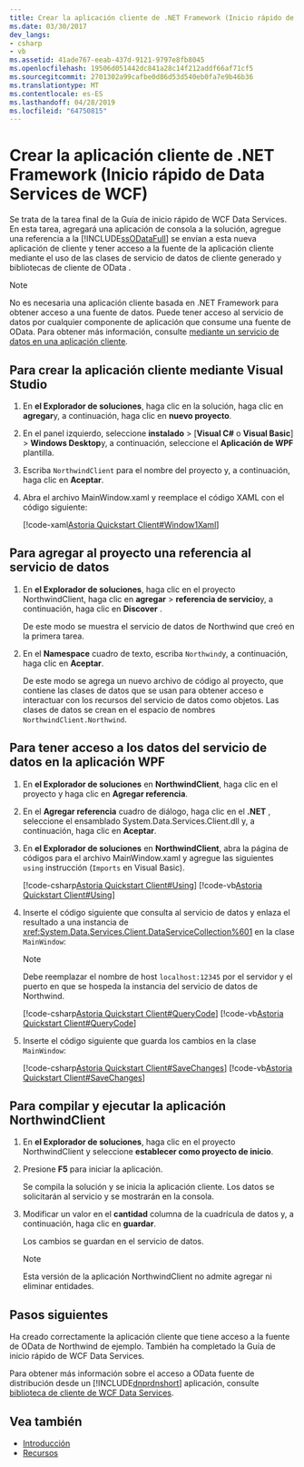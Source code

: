 ```yaml
---
title: Crear la aplicación cliente de .NET Framework (Inicio rápido de Data Services de WCF)
ms.date: 03/30/2017
dev_langs:
- csharp
- vb
ms.assetid: 41ade767-eeab-437d-9121-9797e8fb8045
ms.openlocfilehash: 19506d051442dc841a28c14f212addf66af71cf5
ms.sourcegitcommit: 2701302a99cafbe0d86d53d540eb0fa7e9b46b36
ms.translationtype: MT
ms.contentlocale: es-ES
ms.lasthandoff: 04/28/2019
ms.locfileid: "64750815"
---
```

# <a name="creating-the-net-framework-client-application-wcf-data-services-quickstart"></a>Crear la aplicación cliente de .NET Framework (Inicio rápido de Data Services de WCF)

Se trata de la tarea final de la Guía de inicio rápido de WCF Data Services. En esta tarea, agregará una aplicación de consola a la solución, agregue una referencia a la [!INCLUDE[ssODataFull](../../../../includes/ssodatafull-md.md)] se envían a esta nueva aplicación de cliente y tener acceso a la fuente de la aplicación cliente mediante el uso de las clases de servicio de datos de cliente generado y bibliotecas de cliente de OData .

> [!NOTE]
> No es necesaria una aplicación cliente basada en .NET Framework para obtener acceso a una fuente de datos. Puede tener acceso al servicio de datos por cualquier componente de aplicación que consume una fuente de OData. Para obtener más información, consulte [mediante un servicio de datos en una aplicación cliente](../../../../docs/framework/data/wcf/using-a-data-service-in-a-client-application-wcf-data-services.md).

## <a name="to-create-the-client-application-by-using-visual-studio"></a>Para crear la aplicación cliente mediante Visual Studio

1. En **el Explorador de soluciones**, haga clic en la solución, haga clic en **agregar**y, a continuación, haga clic en **nuevo proyecto**.

2. En el panel izquierdo, seleccione **instalado** > [**Visual C#**  o **Visual Basic**] > **Windows Desktop**y, a continuación, seleccione el  **Aplicación de WPF** plantilla.

3. Escriba `NorthwindClient` para el nombre del proyecto y, a continuación, haga clic en **Aceptar**.

4. Abra el archivo MainWindow.xaml y reemplace el código XAML con el código siguiente:

     [!code-xaml[Astoria Quickstart Client#Window1Xaml](../../../../samples/snippets/visualbasic/VS_Snippets_Misc/astoria_quickstart_client/vb/window1.xaml#window1xaml)]

## <a name="to-add-a-data-service-reference-to-the-project"></a>Para agregar al proyecto una referencia al servicio de datos

1. En **el Explorador de soluciones**, haga clic en el proyecto NorthwindClient, haga clic en **agregar** > **referencia de servicio**y, a continuación, haga clic en **Discover** .

     De este modo se muestra el servicio de datos de Northwind que creó en la primera tarea.

2. En el **Namespace** cuadro de texto, escriba `Northwind`y, a continuación, haga clic en **Aceptar**.

     De este modo se agrega un nuevo archivo de código al proyecto, que contiene las clases de datos que se usan para obtener acceso e interactuar con los recursos del servicio de datos como objetos. Las clases de datos se crean en el espacio de nombres `NorthwindClient.Northwind`.

## <a name="to-access-data-service-data-in-the-wpf-application"></a>Para tener acceso a los datos del servicio de datos en la aplicación WPF

1. En **el Explorador de soluciones** en **NorthwindClient**, haga clic en el proyecto y haga clic en **Agregar referencia**.

2. En el **Agregar referencia** cuadro de diálogo, haga clic en el **.NET** , seleccione el ensamblado System.Data.Services.Client.dll y, a continuación, haga clic en **Aceptar**.

3. En **el Explorador de soluciones** en **NorthwindClient**, abra la página de códigos para el archivo MainWindow.xaml y agregue las siguientes `using` instrucción (`Imports` en Visual Basic).

    [!code-csharp[Astoria Quickstart Client#Using](../../../../samples/snippets/csharp/VS_Snippets_Misc/astoria_quickstart_client/cs/window1.xaml.cs#using)]
    [!code-vb[Astoria Quickstart Client#Using](../../../../samples/snippets/visualbasic/VS_Snippets_Misc/astoria_quickstart_client/vb/window1.xaml.vb#using)]

4. Inserte el código siguiente que consulta al servicio de datos y enlaza el resultado a una instancia de <xref:System.Data.Services.Client.DataServiceCollection%601> en la clase `MainWindow`:

    > [!NOTE]
    > Debe reemplazar el nombre de host `localhost:12345` por el servidor y el puerto en que se hospeda la instancia del servicio de datos de Northwind.

     [!code-csharp[Astoria Quickstart Client#QueryCode](../../../../samples/snippets/csharp/VS_Snippets_Misc/astoria_quickstart_client/cs/window1.xaml.cs#querycode)]
     [!code-vb[Astoria Quickstart Client#QueryCode](../../../../samples/snippets/visualbasic/VS_Snippets_Misc/astoria_quickstart_client/vb/window1.xaml.vb#querycode)]

5. Inserte el código siguiente que guarda los cambios en la clase `MainWindow`:

     [!code-csharp[Astoria Quickstart Client#SaveChanges](../../../../samples/snippets/csharp/VS_Snippets_Misc/astoria_quickstart_client/cs/window1.xaml.cs#savechanges)]
     [!code-vb[Astoria Quickstart Client#SaveChanges](../../../../samples/snippets/visualbasic/VS_Snippets_Misc/astoria_quickstart_client/vb/window1.xaml.vb#savechanges)]

## <a name="to-build-and-run-the-northwindclient-application"></a>Para compilar y ejecutar la aplicación NorthwindClient

1. En **el Explorador de soluciones**, haga clic en el proyecto NorthwindClient y seleccione **establecer como proyecto de inicio**.

2. Presione **F5** para iniciar la aplicación.

     Se compila la solución y se inicia la aplicación cliente. Los datos se solicitarán al servicio y se mostrarán en la consola.

3. Modificar un valor en el **cantidad** columna de la cuadrícula de datos y, a continuación, haga clic en **guardar**.

     Los cambios se guardan en el servicio de datos.

    > [!NOTE]
    > Esta versión de la aplicación NorthwindClient no admite agregar ni eliminar entidades.

## <a name="next-steps"></a>Pasos siguientes

Ha creado correctamente la aplicación cliente que tiene acceso a la fuente de OData de Northwind de ejemplo. También ha completado la Guía de inicio rápido de WCF Data Services.

Para obtener más información sobre el acceso a OData fuente de distribución desde un [!INCLUDE[dnprdnshort](../../../../includes/dnprdnshort-md.md)] aplicación, consulte [biblioteca de cliente de WCF Data Services](../../../../docs/framework/data/wcf/wcf-data-services-client-library.md).

## <a name="see-also"></a>Vea también

- [Introducción](../../../../docs/framework/data/wcf/getting-started-with-wcf-data-services.md)
- [Recursos](../../../../docs/framework/data/wcf/wcf-data-services-resources.md)
